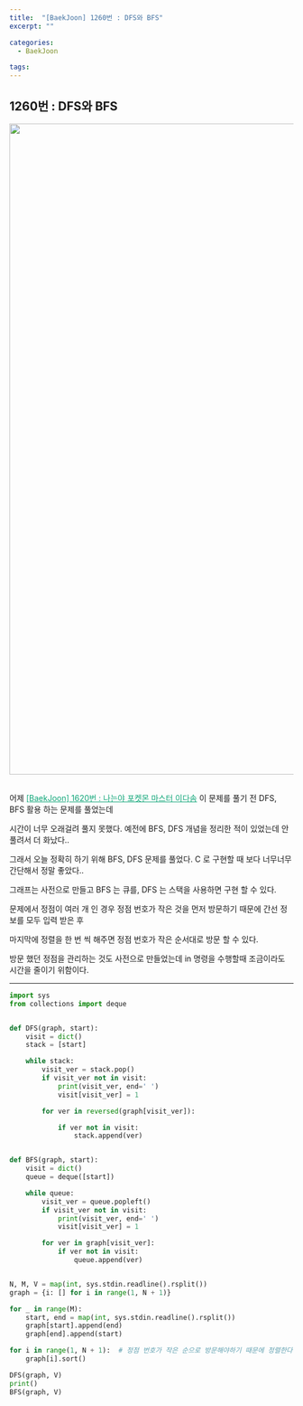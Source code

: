 ```yaml
---
title:  "[BaekJoon] 1260번 : DFS와 BFS"
excerpt: ""

categories:
  - BaekJoon

tags:
---
```


## 1260번 : DFS와 BFS

<center><img width="1152" alt="DFSBFS" src="https://user-images.githubusercontent.com/54533309/92301736-0fad2500-efa1-11ea-9555-f43f73f1cd6d.png">
</center>



<br>

어제 <a href="https://nam-ki-bok.github.io/baekjoon/Baek_Poketmon/" style="color:#0FA678">[BaekJoon] 1620번 : 나는야 포켓몬 마스터 이다솜</a> 이 문제를 풀기 전 DFS, BFS 활용 하는 문제를 풀었는데

시간이 너무 오래걸려 풀지 못했다. 예전에 BFS, DFS 개념을 정리한 적이 있었는데 안풀려서 더 화났다..

그래서 오늘 정확히 하기 위해 BFS, DFS 문제를 풀었다. C 로 구현할 때 보다 너무너무 간단해서 정말 좋았다..

그래프는 사전으로 만들고 BFS 는 큐를, DFS 는 스택을 사용하면 구현 할 수 있다.

문제에서 정점이 여러 개 인 경우 정점 번호가 작은 것을 먼저 방문하기 때문에 간선 정보를 모두 입력 받은 후

마지막에 정렬을 한 번 씩 해주면 정점 번호가 작은 순서대로 방문 할 수 있다.

방문 했던 정점을 관리하는 것도 사전으로 만들었는데 in 명령을 수행할때 조금이라도 시간을 줄이기 위함이다.

---

```python
import sys
from collections import deque


def DFS(graph, start):
	visit = dict()
	stack = [start]

	while stack:
		visit_ver = stack.pop()
		if visit_ver not in visit:
			print(visit_ver, end=' ')
			visit[visit_ver] = 1

		for ver in reversed(graph[visit_ver]):

			if ver not in visit:
				stack.append(ver)


def BFS(graph, start):
	visit = dict()
	queue = deque([start])

	while queue:
		visit_ver = queue.popleft()
		if visit_ver not in visit:
			print(visit_ver, end=' ')
			visit[visit_ver] = 1

		for ver in graph[visit_ver]:
			if ver not in visit:
				queue.append(ver)


N, M, V = map(int, sys.stdin.readline().rsplit())
graph = {i: [] for i in range(1, N + 1)}

for _ in range(M):
	start, end = map(int, sys.stdin.readline().rsplit())
	graph[start].append(end)
	graph[end].append(start)

for i in range(1, N + 1):  # 정점 번호가 작은 순으로 방문해야하기 때문에 정렬한다
	graph[i].sort()

DFS(graph, V)
print()
BFS(graph, V)
```
